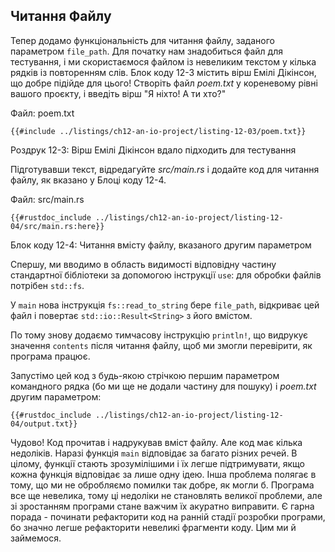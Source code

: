 ## Читання Файлу

Тепер додамо функціональність для читання файлу, заданого параметром `file_path`. Для початку нам знадобиться файл для тестування, і ми скористаємося файлом із невеликим текстом у кілька рядків із повторенням слів. Блок коду 12-3 містить вірш Емілі Дікінсон, що добре підійде для цього! Створіть файл *poem.txt* у кореневому рівні вашого проєкту, і введіть вірш "Я ніхто! А ти хто?"

<span class="filename">Файл: poem.txt</span>

```text
{{#include ../listings/ch12-an-io-project/listing-12-03/poem.txt}}
```


<span class="caption">Роздрук 12-3: Вірш Емілі Дікінсон вдало підходить для тестування</span>

Підготувавши текст, відредагуйте *src/main.rs* і додайте код для читання файлу, як вказано у Блоці коду 12-4.

<span class="filename">Файл: src/main.rs</span>

```rust,should_panic,noplayground
{{#rustdoc_include ../listings/ch12-an-io-project/listing-12-04/src/main.rs:here}}
```


<span class="caption">Блок коду 12-4: Читання вмісту файлу, вказаного другим параметром</span>

Спершу, ми вводимо в область видимості відповідну частину стандартної бібліотеки за допомогою інструкції `use`: для обробки файлів потрібен `std::fs`.

У `main` нова інструкція `fs::read_to_string` бере `file_path`, відкриває цей файл і повертає `std::io::Result<String>` з його вмістом.

По тому знову додаємо тимчасову інструкцію `println!`, що видрукує значення `contents` після читання файлу, щоб ми змогли перевірити, як програма працює.

Запустімо цей код з будь-якою стрічкою першим параметром командного рядка (бо ми ще не додали частину для пошуку) і *poem.txt* другим параметром:

```console
{{#rustdoc_include ../listings/ch12-an-io-project/listing-12-04/output.txt}}
```

Чудово! Код прочитав і надрукував вміст файлу. Але код має кілька недоліків. Наразі функція `main` відповідає за багато різних речей. В цілому, функції стають зрозумілішими і їх легше підтримувати, якщо кожна функція відповідає за лише одну ідею. Інша проблема полягає в тому, що ми не обробляємо помилки так добре, як могли б. Програма все ще невелика, тому ці недоліки не становлять великої проблеми, але зі зростанням програми стане важчим їх акуратно виправити. Є гарна порада - починати рефакторити код на ранній стадії розробки програми, бо значно легше рефакторити невеликі фрагменти коду. Цим ми й займемося.
